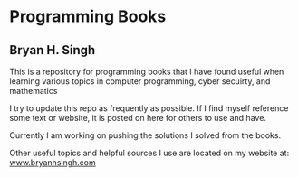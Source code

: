 # Programming Books

## Bryan H. Singh

This is a repository for programming books that I have found useful when learning various topics in computer programming, cyber secuirty, and mathematics

I try to update this repo as frequently as possible. If I find myself reference some text or website, it is posted on here for others to use and have.

Currently I am working on pushing the solutions I solved from the books. 

Other useful topics and helpful sources I use are located on my website at: www.bryanhsingh.com
